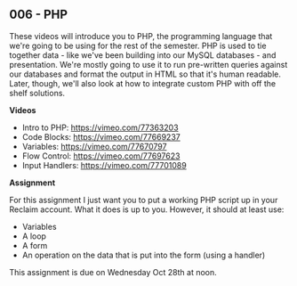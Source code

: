 ## 006 - PHP

These videos will introduce you to PHP, the programming language that we're going to be using for the rest of the semester. PHP is used to tie together data - like we've been building into our MySQL databases - and presentation. We're mostly going to use it to run pre-written queries against our databases and format the output in HTML so that it's human readable. Later, though, we'll also look at how to integrate custom PHP with off the shelf solutions.

**Videos**

- Intro to PHP: <https://vimeo.com/77363203>
- Code Blocks: <https://vimeo.com/77669237>
- Variables: <https://vimeo.com/77670797>
- Flow Control: <https://vimeo.com/77697623>
- Input Handlers: <https://vimeo.com/77701089>

**Assignment**

For this assignment I just want you to put a working PHP script up in your Reclaim account. What it does is up to you. However, it should at least use:

- Variables
- A loop
- A form
- An operation on the data that is put into the form (using a handler)

This assignment is due on Wednesday Oct 28th at noon.
